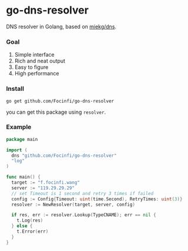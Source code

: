 # go-dns-resolver

DNS resolver in Golang, based on [miekg/dns](github.com/miekg/dns).

### Goal

1. Simple interface
2. Rich and neat output
3. Easy to figure
4. High performance

### Install
```shell
go get github.com/Focinfi/go-dns-resolver
```

you can get this package using `resolver`.

### Example

```go
package main

import (
  dns "github.com/Focinfi/go-dns-resolver"
  "log"
)

func main() {
  target := "f.focinfi.wang"
  server := "119.29.29.29"
  // set Timeout is 1 second and retry 3 times if failed
  config := Config{Timeout: uint(time.Second), RetryTimes: uint(3)}
  resolver := NewResolver(target, server, config)

  if res, err := resolver.Lookup(TypeCNAME); err == nil {
    t.Log(res)
  } else {
    t.Error(err)
  }
}
```

